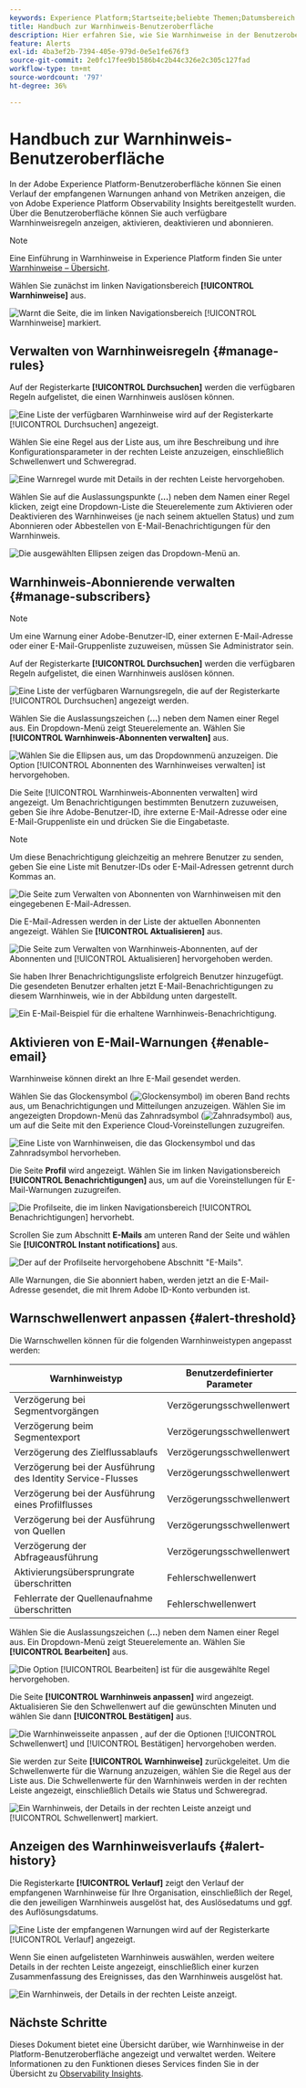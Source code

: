 ```yaml
---
keywords: Experience Platform;Startseite;beliebte Themen;Datumsbereich
title: Handbuch zur Warnhinweis-Benutzeroberfläche
description: Hier erfahren Sie, wie Sie Warnhinweise in der Benutzeroberfläche von Experience Platform verwalten.
feature: Alerts
exl-id: 4ba3ef2b-7394-405e-979d-0e5e1fe676f3
source-git-commit: 2e0fc17fee9b1586b4c2b44c326e2c305c127fad
workflow-type: tm+mt
source-wordcount: '797'
ht-degree: 36%

---
```


# Handbuch zur Warnhinweis-Benutzeroberfläche

In der Adobe Experience Platform-Benutzeroberfläche können Sie einen Verlauf der empfangenen Warnungen anhand von Metriken anzeigen, die von Adobe Experience Platform Observability Insights bereitgestellt wurden. Über die Benutzeroberfläche können Sie auch verfügbare Warnhinweisregeln anzeigen, aktivieren, deaktivieren und abonnieren.

>[!NOTE]
>
>Eine Einführung in Warnhinweise in Experience Platform finden Sie unter [Warnhinweise – Übersicht](./overview.md).

Wählen Sie zunächst im linken Navigationsbereich **[!UICONTROL Warnhinweise]** aus.

![Warnt die Seite, die im linken Navigationsbereich [!UICONTROL Warnhinweise] markiert.](../images/alerts/ui/workspace.png)

## Verwalten von Warnhinweisregeln {#manage-rules}

Auf der Registerkarte **[!UICONTROL Durchsuchen]** werden die verfügbaren Regeln aufgelistet, die einen Warnhinweis auslösen können.

![Eine Liste der verfügbaren Warnhinweise wird auf der Registerkarte [!UICONTROL Durchsuchen] angezeigt.](../images/alerts/ui/rules.png)

Wählen Sie eine Regel aus der Liste aus, um ihre Beschreibung und ihre Konfigurationsparameter in der rechten Leiste anzuzeigen, einschließlich Schwellenwert und Schweregrad.

![Eine Warnregel wurde mit Details in der rechten Leiste hervorgehoben.](../images/alerts/ui/rule-details.png)

Wählen Sie auf die Auslassungspunkte (**...**) neben dem Namen einer Regel klicken, zeigt eine Dropdown-Liste die Steuerelemente zum Aktivieren oder Deaktivieren des Warnhinweises (je nach seinem aktuellen Status) und zum Abonnieren oder Abbestellen von E-Mail-Benachrichtigungen für den Warnhinweis.

![Die ausgewählten Ellipsen zeigen das Dropdown-Menü an.](../images/alerts/ui/disable-subscribe.png)

## Warnhinweis-Abonnierende verwalten {#manage-subscribers}

>[!NOTE]
>
> Um eine Warnung einer Adobe-Benutzer-ID, einer externen E-Mail-Adresse oder einer E-Mail-Gruppenliste zuzuweisen, müssen Sie Administrator sein.

Auf der Registerkarte **[!UICONTROL Durchsuchen]** werden die verfügbaren Regeln aufgelistet, die einen Warnhinweis auslösen können.

![Eine Liste der verfügbaren Warnungsregeln, die auf der Registerkarte [!UICONTROL Durchsuchen] angezeigt werden.](../images/alerts/ui/rules.png)

Wählen Sie die Auslassungszeichen (**...**) neben dem Namen einer Regel aus. Ein Dropdown-Menü zeigt Steuerelemente an. Wählen Sie **[!UICONTROL Warnhinweis-Abonnenten verwalten]** aus.

![Wählen Sie die Ellipsen aus, um das Dropdownmenü anzuzeigen. Die Option [!UICONTROL Abonnenten des Warnhinweises verwalten] ist hervorgehoben.](../images/alerts/ui/manage-alert-subscribers.png)

Die Seite [!UICONTROL Warnhinweis-Abonnenten verwalten] wird angezeigt. Um Benachrichtigungen bestimmten Benutzern zuzuweisen, geben Sie ihre Adobe-Benutzer-ID, ihre externe E-Mail-Adresse oder eine E-Mail-Gruppenliste ein und drücken Sie die Eingabetaste.

>[!NOTE]
>
>Um diese Benachrichtigung gleichzeitig an mehrere Benutzer zu senden, geben Sie eine Liste mit Benutzer-IDs oder E-Mail-Adressen getrennt durch Kommas an.

![Die Seite zum Verwalten von Abonnenten von Warnhinweisen mit den eingegebenen E-Mail-Adressen.](../images/alerts/ui/manage-alert-add-email.png)

Die E-Mail-Adressen werden in der Liste der aktuellen Abonnenten angezeigt. Wählen Sie **[!UICONTROL Aktualisieren]** aus.

![Die Seite zum Verwalten von Warnhinweis-Abonnenten, auf der Abonnenten und [!UICONTROL Aktualisieren] hervorgehoben werden.](../images/alerts/ui/manage-alert-subscribers-added-email.png)

Sie haben Ihrer Benachrichtigungsliste erfolgreich Benutzer hinzugefügt. Die gesendeten Benutzer erhalten jetzt E-Mail-Benachrichtigungen zu diesem Warnhinweis, wie in der Abbildung unten dargestellt.

![Ein E-Mail-Beispiel für die erhaltene Warnhinweis-Benachrichtigung.](../images/alerts/ui/manage-alert-subscribers-email.png)

## Aktivieren von E-Mail-Warnungen {#enable-email}

Warnhinweise können direkt an Ihre E-Mail gesendet werden.

Wählen Sie das Glockensymbol (![Glockensymbol](/help/images/icons/bell.png)) im oberen Band rechts aus, um Benachrichtigungen und Mitteilungen anzuzeigen. Wählen Sie im angezeigten Dropdown-Menü das Zahnradsymbol (![Zahnradsymbol](/help/images/icons/settings.png)) aus, um auf die Seite mit den Experience Cloud-Voreinstellungen zuzugreifen.

![Eine Liste von Warnhinweisen, die das Glockensymbol und das Zahnradsymbol hervorheben.](../images/alerts/ui/edit-preferences.png)

Die Seite **Profil** wird angezeigt. Wählen Sie im linken Navigationsbereich **[!UICONTROL Benachrichtigungen]** aus, um auf die Voreinstellungen für E-Mail-Warnungen zuzugreifen.

![Die Profilseite, die im linken Navigationsbereich [!UICONTROL Benachrichtigungen] hervorhebt.](../images/alerts/ui/profile.png)

Scrollen Sie zum Abschnitt **E-Mails** am unteren Rand der Seite und wählen Sie **[!UICONTROL Instant notifications]** aus.

![Der auf der Profilseite hervorgehobene Abschnitt &quot;E-Mails&quot;.](../images/alerts/ui/notifications.png)

Alle Warnungen, die Sie abonniert haben, werden jetzt an die E-Mail-Adresse gesendet, die mit Ihrem Adobe ID-Konto verbunden ist.

## Warnschwellenwert anpassen {#alert-threshold}

Die Warnschwellen können für die folgenden Warnhinweistypen angepasst werden:

| Warnhinweistyp | Benutzerdefinierter Parameter |
|---|---|
| Verzögerung bei Segmentvorgängen | Verzögerungsschwellenwert |
| Verzögerung beim Segmentexport | Verzögerungsschwellenwert |
| Verzögerung des Zielflussablaufs | Verzögerungsschwellenwert |
| Verzögerung bei der Ausführung des Identity Service-Flusses | Verzögerungsschwellenwert |
| Verzögerung bei der Ausführung eines Profilflusses | Verzögerungsschwellenwert |
| Verzögerung bei der Ausführung von Quellen | Verzögerungsschwellenwert |
| Verzögerung der Abfrageausführung | Verzögerungsschwellenwert |
| Aktivierungsübersprungrate überschritten | Fehlerschwellenwert |
| Fehlerrate der Quellenaufnahme überschritten | Fehlerschwellenwert |

Wählen Sie die Auslassungszeichen (**...**) neben dem Namen einer Regel aus. Ein Dropdown-Menü zeigt Steuerelemente an. Wählen Sie **[!UICONTROL Bearbeiten]** aus.

![Die Option [!UICONTROL Bearbeiten] ist für die ausgewählte Regel hervorgehoben.](../images/alerts/ui/threshold-edit.png)

Die Seite **[!UICONTROL Warnhinweis anpassen]** wird angezeigt. Aktualisieren Sie den Schwellenwert auf die gewünschten Minuten und wählen Sie dann **[!UICONTROL Bestätigen]** aus.

![Die Warnhinweisseite anpassen , auf der die Optionen [!UICONTROL Schwellenwert] und [!UICONTROL Bestätigen] hervorgehoben werden.](../images/alerts/ui/threshold-update.png)

Sie werden zur Seite **[!UICONTROL Warnhinweise]** zurückgeleitet. Um die Schwellenwerte für die Warnung anzuzeigen, wählen Sie die Regel aus der Liste aus. Die Schwellenwerte für den Warnhinweis werden in der rechten Leiste angezeigt, einschließlich Details wie Status und Schweregrad.

![Ein Warnhinweis, der Details in der rechten Leiste anzeigt und [!UICONTROL Schwellenwert] markiert.](../images/alerts/ui/threshold-view.png)

## Anzeigen des Warnhinweisverlaufs {#alert-history}

Die Registerkarte **[!UICONTROL Verlauf]** zeigt den Verlauf der empfangenen Warnhinweise für Ihre Organisation, einschließlich der Regel, die den jeweiligen Warnhinweis ausgelöst hat, des Auslösedatums und ggf. des Auflösungsdatums.

![Eine Liste der empfangenen Warnungen wird auf der Registerkarte [!UICONTROL Verlauf] angezeigt.](../images/alerts/ui/history.png)

Wenn Sie einen aufgelisteten Warnhinweis auswählen, werden weitere Details in der rechten Leiste angezeigt, einschließlich einer kurzen Zusammenfassung des Ereignisses, das den Warnhinweis ausgelöst hat.

![Ein Warnhinweis, der Details in der rechten Leiste anzeigt.](../images/alerts/ui/history-details.png)

## Nächste Schritte

Dieses Dokument bietet eine Übersicht darüber, wie Warnhinweise in der Platform-Benutzeroberfläche angezeigt und verwaltet werden. Weitere Informationen zu den Funktionen dieses Services finden Sie in der Übersicht zu [Observability Insights](../home.md).
